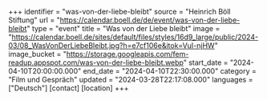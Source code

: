 +++
identifier = "was-von-der-liebe-bleibt"
source = "Heinrich Böll Stiftung"
url = "https://calendar.boell.de/de/event/was-von-der-liebe-bleibt"
type = "event"
title = "Was von der Liebe bleibt"
image = "https://calendar.boell.de/sites/default/files/styles/16d9_large/public/2024-03/08_WasVonDerLiebeBleibt.jpg?h=e7cf106e&itok=VuI-njHW"
image_bucket = "https://storage.googleapis.com/fem-readup.appspot.com/was-von-der-liebe-bleibt.webp"
start_date = "2024-04-10T20:00:00.000"
end_date = "2024-04-10T22:30:00.000"
category = "Film und Gespräch"
updated = "2024-03-28T22:17:08.000"
languages = ["Deutsch"]
[contact]
[location]
+++